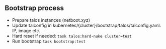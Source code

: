 ## Bootstrap process

- Prepare talos instances (netboot.xyz)
- Update talconfig in kubernetes/{cluster}/bootstrap/talos/talconfig.yaml. IP, image etc.
- Hard reset if needed: `task talos:hard-nuke cluster=test`
- Run bootstrap `task bootstrap:test`
